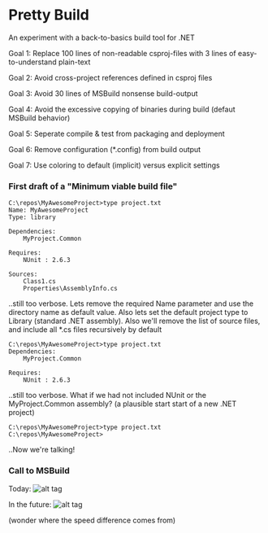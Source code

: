 ﻿# Pretty Build #

An experiment with a back-to-basics build tool for .NET


Goal 1: Replace 100 lines of non-readable csproj-files with 3 lines of easy-to-understand plain-text

Goal 2: Avoid cross-project references defined in csproj files

Goal 3: Avoid 30 lines of MSBuild nonsense build-output

Goal 4: Avoid the excessive copying of binaries during build (defaut MSBuild behavior)

Goal 5: Seperate compile & test from packaging and deployment

Goal 6: Remove configuration (*.config) from build output

Goal 7: Use coloring to default (implicit) versus explicit settings


### First draft of a "Minimum viable build file" ###


```
C:\repos\MyAwesomeProject>type project.txt
Name: MyAwesomeProject
Type: library

Dependencies:
    MyProject.Common

Requires:
    NUnit : 2.6.3

Sources:
    Class1.cs
    Properties\AssemblyInfo.cs
```

..still too verbose. Lets remove the required Name parameter and use the directory name as default value. Also lets set the default project type to Library (standard .NET assembly). Also we'll remove the list of source files, and include all *.cs files recursively by default

```
C:\repos\MyAwesomeProject>type project.txt
Dependencies:
    MyProject.Common

Requires:
    NUnit : 2.6.3
```

..still too verbose. What if we had not included NUnit or the MyProject.Common assembly? (a plausible start start of a new .NET project)

```
C:\repos\MyAwesomeProject>type project.txt
C:\repos\MyAwesomeProject>
```

..Now we're talking!

### Call to MSBuild ###

Today:
![alt tag](https://raw.github.com/suneg/pretty-build/master/doc/msbuild.png)

In the future:
![alt tag](https://raw.github.com/suneg/pretty-build/master/doc/pretty.png)

(wonder where the speed difference comes from)
